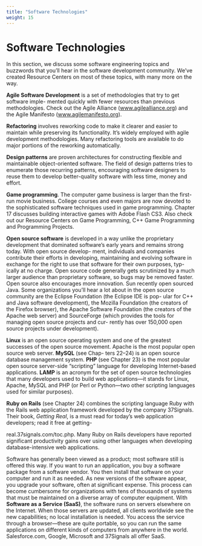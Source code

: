 ```yaml
---
title: "Software Technologies"
weight: 15
---
```


# Software Technologies

In this section, we discuss some software engineering topics and buzzwords that you’ll hear in the software development community. We’ve created Resource Centers on most of these topics, with many more on the way.

**Agile Software Development** is a set of methodologies that try to get software imple- mented quickly with fewer resources than previous methodologies. Check out the Agile Alliance (www.agilealliance.org) and the Agile Manifesto (www.agilemanifesto.org).

**Refactoring** involves reworking code to make it clearer and easier to maintain while preserving its functionality. It’s widely employed with agile development methodologies. Many refactoring tools are available to do major portions of the reworking automatically.

**Design patterns** are proven architectures for constructing flexible and maintainable object-oriented software. The field of design patterns tries to enumerate those recurring patterns, encouraging software designers to reuse them to develop better-quality software with less time, money and effort.

**Game programming**. The computer game business is larger than the first-run movie business. College courses and even majors are now devoted to the sophisticated software techniques used in game programming. Chapter 17 discusses building interactive games with Adobe Flash CS3. Also check out our Resource Centers on Game Programming, C++ Game Programming and Programming Projects.

**Open source software** is developed in a way unlike the proprietary development that dominated software’s early years and remains strong today. With open source develop- ment, individuals and companies contribute their efforts in developing, maintaining and evolving software in exchange for the right to use that software for their own purposes, typ- ically at no charge. Open source code generally gets scrutinized by a much larger audience than proprietary software, so bugs may be removed faster. Open source also encourages more innovation. Sun recently open sourced Java. Some organizations you’ll hear a lot about in the open source community are the Eclipse Foundation (the Eclipse IDE is pop- ular for C++ and Java software development), the Mozilla Foundation (the creators of the Firefox browser), the Apache Software Foundation (the creators of the Apache web server) and SourceForge (which provides the tools for managing open source projects and cur- rently has over 150,000 open source projects under development).

**Linux** is an open source operating system and one of the greatest successes of the open source movement. Apache is the most popular open source web server. **MySQL** (see Chap- ters 22–24) is an open source database management system. **PHP** (see Chapter 23) is the most popular open source server-side “scripting” language for developing Internet-based applications. **LAMP** is an acronym for the set of open source technologies that many developers used to build web applications—it stands for Linux, Apache, MySQL and PHP (or Perl or Python—two other scripting languages used for similar purposes).

**Ruby on Rails** (see Chapter 24) combines the scripting language Ruby with the Rails web application framework developed by the company 37Signals. Their book, _Getting Real_, is a must read for today’s web application developers; read it free at getting-

real.37signals.com/toc.php. Many Ruby on Rails developers have reported significant productivity gains over using other languages when developing database-intensive web applications.

Software has generally been viewed as a product; most software still is offered this way. If you want to run an application, you buy a software package from a software vendor. You then install that software on your computer and run it as needed. As new versions of the software appear, you upgrade your software, often at significant expense. This process can become cumbersome for organizations with tens of thousands of systems that must be maintained on a diverse array of computer equipment. With **Software as a Service (SaaS)**, the software runs on servers elsewhere on the Internet. When those servers are updated, all clients worldwide see the new capabilities; no local installation is needed. You access the service through a browser—these are quite portable, so you can run the same applications on different kinds of computers from anywhere in the world. Salesforce.com, Google, Microsoft and 37Signals all offer SaaS.